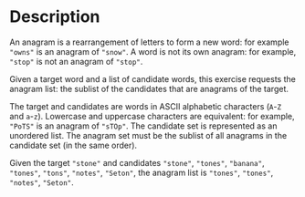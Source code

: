 # Description

An anagram is a rearrangement of letters to form a new word:
for example `"owns"` is an anagram of `"snow"`.  A word is
not its own anagram: for example, `"stop"` is not an anagram
of `"stop"`.

Given a target word and a list of candidate words, this
exercise requests the anagram list: the sublist of the
candidates that are anagrams of the target.

The target and candidates are words in ASCII alphabetic
characters (`A`-`Z` and `a`-`z`). Lowercase and uppercase
characters are equivalent: for example, `"PoTS"` is an
anagram of `"sTOp"`. The candidate set is represented as an
unordered list. The anagram set must be the sublist of all
anagrams in the candidate set (in the same order).

Given the target `"stone"` and candidates `"stone"`,
`"tones"`, `"banana"`, `"tones"`, `"tons"`, `"notes"`, `"Seton"`, the
anagram list is `"tones"`, `"tones"`, `"notes"`, `"Seton"`.
